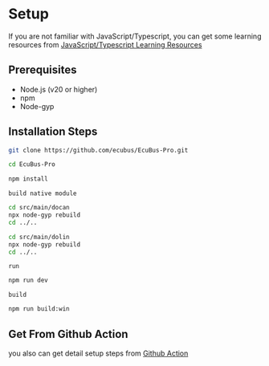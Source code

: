 # Setup

If you are not familiar with JavaScript/Typescript,
you can get some learning resources from [JavaScript/Typescript Learning Resources](./jslearn.md)

## Prerequisites

- Node.js (v20 or higher)
- npm
- Node-gyp

## Installation Steps

```bash
git clone https://github.com/ecubus/EcuBus-Pro.git
```

```bash
cd EcuBus-Pro
```

```bash
npm install
```

`build native module`

```bash
cd src/main/docan
npx node-gyp rebuild
cd ../..

cd src/main/dolin
npx node-gyp rebuild
cd ../..
```

`run`

```bash
npm run dev
```

`build`

```bash
npm run build:win
```

## Get From Github Action

you also can get detail setup steps from [Github Action](https://github.com/ecubus/EcuBus-Pro/tree/master/.github/workflows)
